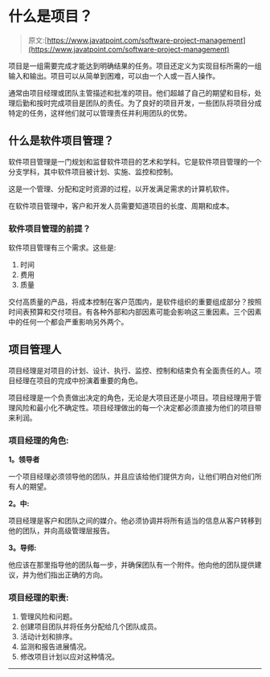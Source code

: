 # 什么是项目？

> 原文:[https://www.javatpoint.com/software-project-management](https://www.javatpoint.com/software-project-management)

项目是一组需要完成才能达到明确结果的任务。项目还定义为实现目标所需的一组输入和输出。项目可以从简单到困难，可以由一个人或一百人操作。

通常由项目经理或团队主管描述和批准的项目。他们超越了自己的期望和目标，处理后勤和按时完成项目是团队的责任。为了良好的项目开发，一些团队将项目分成特定的任务，这样他们就可以管理责任并利用团队的优势。

## 什么是软件项目管理？

软件项目管理是一门规划和监督软件项目的艺术和学科。它是软件项目管理的一个分支学科，其中软件项目被计划、实施、监控和控制。

这是一个管理、分配和定时资源的过程，以开发满足需求的计算机软件。

在软件项目管理中，客户和开发人员需要知道项目的长度、周期和成本。

### 软件项目管理的前提？

软件项目管理有三个需求。这些是:

1.  时间
2.  费用
3.  质量

交付高质量的产品，将成本控制在客户范围内，是软件组织的重要组成部分？按照时间表预算和交付项目。有各种外部和内部因素可能会影响这三重因素。三个因素中的任何一个都会严重影响另外两个。

## 项目管理人

项目经理是对项目的计划、设计、执行、监控、控制和结束负有全面责任的人。项目经理在项目的完成中扮演着重要的角色。

项目经理是一个负责做出决定的角色，无论是大项目还是小项目。项目经理用于管理风险和最小化不确定性。项目经理做出的每一个决定都必须直接为他们的项目带来利润。

### 项目经理的角色:

**1。领导者**

一个项目经理必须领导他的团队，并且应该给他们提供方向，让他们明白对他们所有人的期望。

**2。中:**

项目经理是客户和团队之间的媒介。他必须协调并将所有适当的信息从客户转移到他的团队，并向高级管理层报告。

**3。导师:**

他应该在那里指导他的团队每一步，并确保团队有一个附件。他向他的团队提供建议，并为他们指出正确的方向。

### 项目经理的职责:

1.  管理风险和问题。
2.  创建项目团队并将任务分配给几个团队成员。
3.  活动计划和排序。
4.  监测和报告进展情况。
5.  修改项目计划以应对这种情况。

* * *